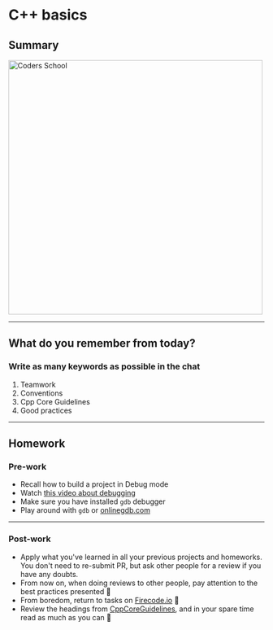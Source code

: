 <!-- .slide: data-background="#111111" -->

# C++ basics

## Summary

<a href="https://coders.school">
    <img width="500px" data-src="../coders_school_logo.png" alt="Coders School" class="plain">
</a>

___

## What do you remember from today?

### Write as many keywords as possible in the chat
<!-- .element: class="fragment fade-in" -->

1. <!-- .element: class="fragment fade-in" --> Teamwork
2. <!-- .element: class="fragment fade-in" --> Conventions
3. <!-- .element: class="fragment fade-in" --> Cpp Core Guidelines
4. <!-- .element: class="fragment fade-in" --> Good practices

___

## Homework

### Pre-work

* Recall how to build a project in Debug mode
* Watch [this video about debugging](https://www.youtube.com/watch?v=gFCQ37jVN3g)
* Make sure you have installed `gdb` debugger
* Play around with `gdb` or [onlinegdb.com](http://onlinegdb.com)

___

### Post-work

* Apply what you've learned in all your previous projects and homeworks. You don't need to re-submit PR, but ask other people for a review if you have any doubts.
* From now on, when doing reviews to other people, pay attention to the best practices presented 🙂
* From boredom, return to tasks on [Firecode.io](https://www.firecode.io) 🙂
* Review the headings from [CppCoreGuidelines](https://github.com/isocpp/CppCoreGuidelines/blob/master/CppCoreGuidelines.md), and in your spare time read as much as you can 🙂

